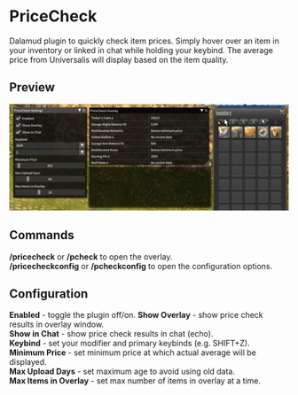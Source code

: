 # PriceCheck

Dalamud plugin to quickly check item prices. Simply hover over an item in your inventory or linked in chat while holding your keybind. The average price from Universalis will display based on the item quality.

## Preview

![image](assets/preview.gif)<br>

## Commands

**/pricecheck** or **/pcheck** to open the overlay.<br>
**/pricecheckconfig** or **/pcheckconfig** to open the configuration options.<br>

## Configuration
**Enabled** - toggle the plugin off/on.
**Show Overlay** - show price check results in overlay window.<br>
**Show in Chat** - show price check results in chat (echo).<br>
**Keybind** - set your modifier and primary keybinds (e.g. SHIFT+Z).<br>
**Minimum Price** - set minimum price at which actual average will be displayed.<br>
**Max Upload Days** - set maximum age to avoid using old data.<br>
**Max Items in Overlay** - set max number of items in overlay at a time.<br>
